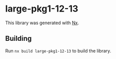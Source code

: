 # large-pkg1-12-13

This library was generated with [Nx](https://nx.dev).

## Building

Run `nx build large-pkg1-12-13` to build the library.
